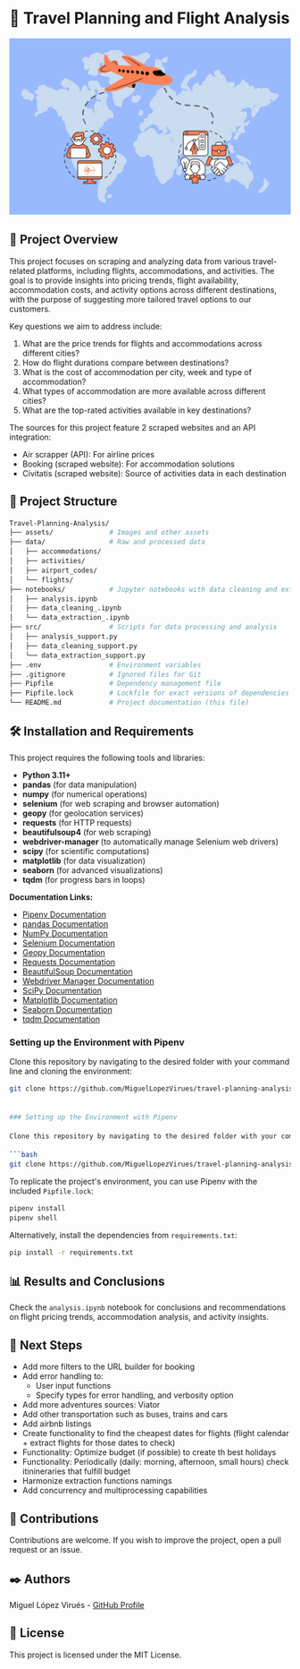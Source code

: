 # 🧳 Travel Planning and Flight Analysis
<div style="text-align: center;">
  <img src="assets/travel_scraping.png" alt="portada" />
</div>

## 📝 Project Overview

This project focuses on scraping and analyzing data from various travel-related platforms, including flights, accommodations, and activities. The goal is to provide insights into pricing trends, flight availability, accommodation costs, and activity options across different destinations, with the purpose of suggesting more tailored travel options to our customers.

Key questions we aim to address include:

1. What are the price trends for flights and accommodations across different cities?
2. How do flight durations compare between destinations?
3. What is the cost of accommodation per city, week and type of accommodation?
4. What types of accommodation are more available across different cities?
5. What are the top-rated activities available in key destinations?

The sources for this project feature 2 scraped websites and an API integration:
- Air scrapper (API): For airline prices 
- Booking (scraped website): For accommodation solutions
- Civitatis (scraped website): Source of activities data in each destination

## 📁 Project Structure

```bash
Travel-Planning-Analysis/
├── assets/              # Images and other assets
├── data/                # Raw and processed data
│   ├── accommodations/
│   ├── activities/
│   ├── airport_codes/
│   └── flights/
├── notebooks/           # Jupyter notebooks with data cleaning and extraction
│   ├── analysis.ipynb
│   ├── data_cleaning_.ipynb
│   └── data_extraction_.ipynb
├── src/                 # Scripts for data processing and analysis
│   ├── analysis_support.py
│   ├── data_cleaning_support.py
│   └── data_extraction_support.py
├── .env                 # Environment variables
├── .gitignore           # Ignored files for Git
├── Pipfile              # Dependency management file
├── Pipfile.lock         # Lockfile for exact versions of dependencies
└── README.md            # Project documentation (this file)
```

## 🛠️ Installation and Requirements

This project requires the following tools and libraries:

- **Python 3.11+**
- **pandas** (for data manipulation)
- **numpy** (for numerical operations)
- **selenium** (for web scraping and browser automation)
- **geopy** (for geolocation services)
- **requests** (for HTTP requests)
- **beautifulsoup4** (for web scraping)
- **webdriver-manager** (to automatically manage Selenium web drivers)
- **scipy** (for scientific computations)
- **matplotlib** (for data visualization)
- **seaborn** (for advanced visualizations)
- **tqdm** (for progress bars in loops)

**Documentation Links:**
- [Pipenv Documentation](https://pipenv.pypa.io/en/latest/)
- [pandas Documentation](https://pandas.pydata.org/)
- [NumPy Documentation](https://numpy.org/)
- [Selenium Documentation](https://www.selenium.dev/documentation/)
- [Geopy Documentation](https://geopy.readthedocs.io/)
- [Requests Documentation](https://docs.python-requests.org/en/latest/)
- [BeautifulSoup Documentation](https://www.crummy.com/software/BeautifulSoup/)
- [Webdriver Manager Documentation](https://pypi.org/project/webdriver-manager/)
- [SciPy Documentation](https://scipy.org/)
- [Matplotlib Documentation](https://matplotlib.org/)
- [Seaborn Documentation](https://seaborn.pydata.org/)
- [tqdm Documentation](https://tqdm.github.io/)

### Setting up the Environment with Pipenv

Clone this repository by navigating to the desired folder with your command line and cloning the environment:

```bash
git clone https://github.com/MiguelLopezVirues/travel-planning-analysis


### Setting up the Environment with Pipenv

Clone this repository by navigating to the desired folder with your command line and cloning the environment:

```bash
git clone https://github.com/MiguelLopezVirues/travel-planning-analysis
```

To replicate the project's environment, you can use Pipenv with the included `Pipfile.lock`:

```bash
pipenv install
pipenv shell  
```

Alternatively, install the dependencies from `requirements.txt`:

```bash
pip install -r requirements.txt  
```

## 📊 Results and Conclusions

Check the `analysis.ipynb` notebook for conclusions and recommendations on flight pricing trends, accommodation analysis, and activity insights.

## 🔄 Next Steps

- Add more filters to the URL builder for booking
- Add error handling to:
    - User input functions
    - Specify types for error handling, and verbosity option
- Add more adventures sources: Viator
- Add other transportation such as buses, trains and cars
- Add airbnb listings
- Create functionality to find the cheapest dates for flights (flight calendar + extract flights for those dates to check)
- Functionality: Optimize budget (if possible) to create th best holidays
- Functionality: Periodically (daily: morning, afternoon, small hours) check itinineraries that fulfill budget
- Harmonize extraction functions namings
- Add concurrency and multiprocessing capabilities

## 🤝 Contributions

Contributions are welcome. If you wish to improve the project, open a pull request or an issue.

## ✒️ Authors

Miguel López Virués - [GitHub Profile](https://github.com/MiguelLopezVirues)

## 📜 License

This project is licensed under the MIT License.
```

